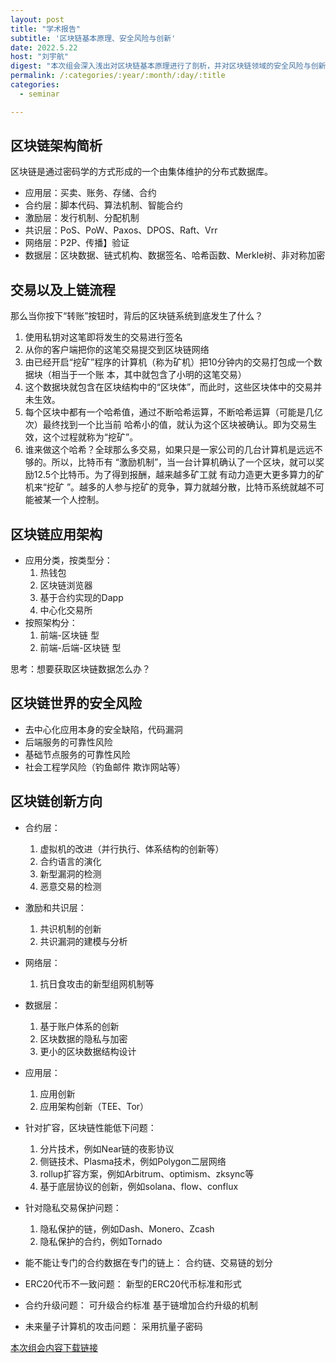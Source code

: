```yaml
---
layout: post
title: "学术报告"
subtitle: '区块链基本原理、安全风险与创新'
date: 2022.5.22
host: "刘宇航"
digest: "本次组会深入浅出对区块链基本原理进行了剖析，并对区块链领域的安全风险与创新进行介绍与分享。"
permalink: /:categories/:year/:month/:day/:title
categories:
  - seminar

---
```


## 区块链架构简析
区块链是通过密码学的方式形成的一个由集体维护的分布式数据库。
+ 应用层：买卖、账务、存储、合约
+ 合约层：脚本代码、算法机制、智能合约
+ 激励层：发行机制、分配机制
+ 共识层：PoS、PoW、Paxos、DPOS、Raft、Vrr
+ 网络层：P2P、传播】验证
+ 数据层：区块数据、链式机构、数据签名、哈希函数、Merkle树、非对称加密


## 交易以及上链流程
那么当你按下“转账”按钮时，背后的区块链系统到底发生了什么？
  1. 使用私钥对这笔即将发生的交易进行签名
  2. 从你的客户端把你的这笔交易提交到区块链网络
  3. 由已经开启“挖矿”程序的计算机（称为矿机）把10分钟内的交易打包成一个数据块（相当于一个账 本，其中就包含了小明的这笔交易）
  4. 这个数据块就包含在区块结构中的“区块体”，而此时，这些区块体中的交易并未生效。
  5. 每个区块中都有一个哈希值，通过不断哈希运算，不断哈希运算（可能是几亿次）最终找到一个比当前 哈希小的值，就认为这个区块被确认。即为交易生效，这个过程就称为“挖矿”。
  6. 谁来做这个哈希？全球那么多交易，如果只是一家公司的几台计算机是远远不够的。所以，比特币有 “激励机制”，当一台计算机确认了一个区块，就可以奖励12.5个比特币。为了得到报酬，越来越多矿工就 有动力造更大更多算力的矿机来“挖矿 ”。越多的人参与挖矿的竞争，算力就越分散，比特币系统就越不可  能被某一个人控制。


## 区块链应用架构
+ 应用分类，按类型分：
  1. 热钱包
  2. 区块链浏览器
  3. 基于合约实现的Dapp
  4. 中心化交易所
+ 按照架构分：
  1. 前端-区块链 型
  2. 前端-后端-区块链 型

思考：想要获取区块链数据怎么办？


## 区块链世界的安全风险
+ 去中心化应用本身的安全缺陷，代码漏洞
+ 后端服务的可靠性风险
+ 基础节点服务的可靠性风险
+ 社会工程学风险（钓鱼邮件 欺诈网站等）


## 区块链创新方向
+ 合约层：
  1. 虚拟机的改进（并行执行、体系结构的创新等）
  2. 合约语言的演化
  3. 新型漏洞的检测
  4. 恶意交易的检测

+ 激励和共识层：
  1. 共识机制的创新
  2. 共识漏洞的建模与分析

+ 网络层：
  1. 抗日食攻击的新型组网机制等

+ 数据层：
  1. 基于账户体系的创新
  2. 区块数据的隐私与加密
  3. 更小的区块数据结构设计

+ 应用层：
  1. 应用创新
  2. 应用架构创新（TEE、Tor）

+ 针对扩容，区块链性能低下问题：
  1. 分片技术，例如Near链的夜影协议
  2. 侧链技术、Plasma技术，例如Polygon二层网络
  3. rollup扩容方案，例如Arbitrum、optimism、zksync等
  4. 基于底层协议的创新，例如solana、flow、conflux

+ 针对隐私交易保护问题：
  1. 隐私保护的链，例如Dash、Monero、Zcash
  2. 隐私保护的合约，例如Tornado

+ 能不能让专门的合约数据在专门的链上：
  合约链、交易链的划分

+ ERC20代币不一致问题：
  新型的ERC20代币标准和形式

+ 合约升级问题：
  可升级合约标准
  基于链增加合约升级的机制

+ 未来量子计算机的攻击问题：
  采用抗量子密码



[本次组会内容下载链接](https://github.com/xxycfhb/pku_exploit_files/blob/main/seminar/%E5%8C%BA%E5%9D%97%E9%93%BE%E5%9F%BA%E6%9C%AC%E5%8E%9F%E7%90%86%E3%80%81%E5%AE%89%E5%85%A8%E9%A3%8E%E9%99%A9%E4%B8%8E%E5%88%9B%E6%96%B0.pdf)
